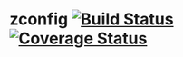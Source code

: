 # zconfig  [![Build Status][ci-img]][ci] [![Coverage Status][cov-img]][cov]

[ci-img]: https://github.com/zonewave/zconfig/actions/workflows/go.yaml/badge.svg
[ci]: https://github.com/zonewave/zconfig/actions/workflows/go.yaml

[cov-img]: https://codecov.io/gh/zonewave/zconfig/branch/main/graph/badge.svg
[cov]: https://codecov.io/gh/zonewave/zconfig/branch/main


